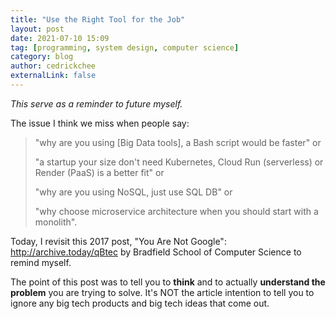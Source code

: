 ```yaml
---
title: "Use the Right Tool for the Job"
layout: post
date: 2021-07-10 15:09
tag: [programming, system design, computer science]
category: blog
author: cedrickchee
externalLink: false
---
```


_This serve as a reminder to future myself._

The issue I think we miss when people say:

> "why are you using [Big Data tools], a Bash script would be faster" or
> 
> "a startup your size don't need Kubernetes, Cloud Run (serverless) or Render (PaaS) is a better fit" or 
> 
> "why are you using NoSQL, just use SQL DB" or
> 
> "why choose microservice architecture when you should start with a monolith".

Today, I revisit this 2017 post, "You Are Not Google": http://archive.today/qBtec
by Bradfield School of Computer Science to remind myself.

The point of this post was to tell you to **think** and to actually **understand the problem** you 
are trying to solve. It's NOT the article intention to tell you to ignore any big tech products
and big tech ideas that come out.

<!-- Regarding Cloud services: don't discount the advantage of managed services and serverless paradigm. -->
